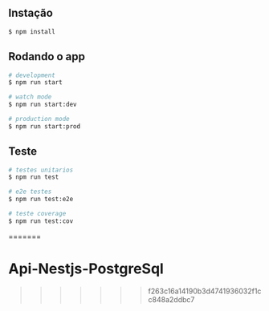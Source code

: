 

## Instação


```bash
$ npm install
```

## Rodando o app

```bash
# development
$ npm run start

# watch mode
$ npm run start:dev

# production mode
$ npm run start:prod
```
## Teste

```bash
# testes unitarios
$ npm run test

# e2e testes
$ npm run test:e2e

# teste coverage
$ npm run test:cov
```


=======
# Api-Nestjs-PostgreSql
>>>>>>> f263c16a14190b3d4741936032f1cc848a2ddbc7
